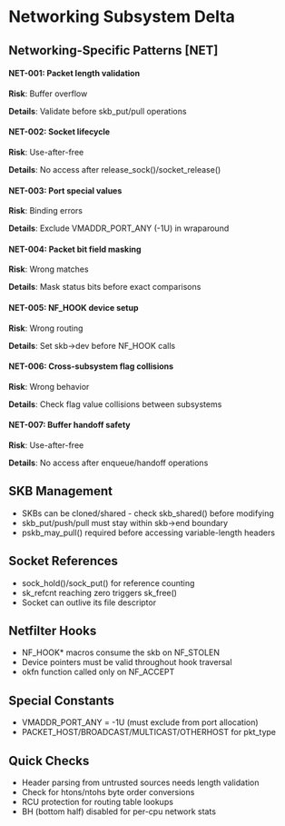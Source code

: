 # Networking Subsystem Delta

## Networking-Specific Patterns [NET]

#### NET-001: Packet length validation

**Risk**: Buffer overflow

**Details**: Validate before skb_put/pull operations

#### NET-002: Socket lifecycle

**Risk**: Use-after-free

**Details**: No access after release_sock()/socket_release()

#### NET-003: Port special values

**Risk**: Binding errors

**Details**: Exclude VMADDR_PORT_ANY (-1U) in wraparound

#### NET-004: Packet bit field masking

**Risk**: Wrong matches

**Details**: Mask status bits before exact comparisons

#### NET-005: NF_HOOK device setup

**Risk**: Wrong routing

**Details**: Set skb->dev before NF_HOOK calls

#### NET-006: Cross-subsystem flag collisions

**Risk**: Wrong behavior

**Details**: Check flag value collisions between subsystems

#### NET-007: Buffer handoff safety

**Risk**: Use-after-free

**Details**: No access after enqueue/handoff operations

## SKB Management
- SKBs can be cloned/shared - check skb_shared() before modifying
- skb_put/push/pull must stay within skb->end boundary
- pskb_may_pull() required before accessing variable-length headers

## Socket References
- sock_hold()/sock_put() for reference counting
- sk_refcnt reaching zero triggers sk_free()
- Socket can outlive its file descriptor

## Netfilter Hooks
- NF_HOOK* macros consume the skb on NF_STOLEN
- Device pointers must be valid throughout hook traversal
- okfn function called only on NF_ACCEPT

## Special Constants
- VMADDR_PORT_ANY = -1U (must exclude from port allocation)
- PACKET_HOST/BROADCAST/MULTICAST/OTHERHOST for pkt_type

## Quick Checks
- Header parsing from untrusted sources needs length validation
- Check for htons/ntohs byte order conversions
- RCU protection for routing table lookups
- BH (bottom half) disabled for per-cpu network stats
